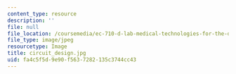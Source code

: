 ```yaml
---
content_type: resource
description: ''
file: null
file_location: /coursemedia/ec-710-d-lab-medical-technologies-for-the-developing-world-spring-2010/fa4c5f5d9e90f5637282135c3744cc43_circuit_design.jpg
file_type: image/jpeg
resourcetype: Image
title: circuit_design.jpg
uid: fa4c5f5d-9e90-f563-7282-135c3744cc43
---
```

